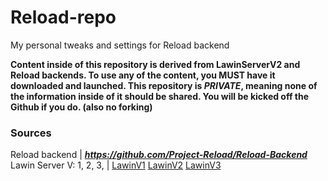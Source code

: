 # Reload-repo
My personal tweaks and settings for Reload backend 



**Content inside of this repository is derived from LawinServerV2  and Reload backends. To use any of the content, you MUST have it downloaded and launched.
This repository is *PRIVATE*, meaning none of the information inside of it should be shared. You will be kicked off the Github if you do. (also no forking)**


### Sources
Reload backend | ***https://github.com/Project-Reload/Reload-Backend***
Lawin Server V: 1, 2, 3, | [LawinV1](https://github.com/Lawin0129/LawinServer) [LawinV2](https://github.com/Lawin0129/LawinServerV2) [LawinV3](https://github.com/AlienDenis12/LawinServerV3)
